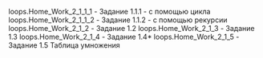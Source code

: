 loops.Home_Work_2_1_1_1 - Задание 1.1.1 - с помощью цикла
loops.Home_Work_2_1_1_2 - Задание 1.1.2 - с помощью рекурсии
loops.Home_Work_2_1_2 - Задание 1.2
loops.Home_Work_2_1_3 - Задание 1.3
loops.Home_Work_2_1_4 - Задание 1.4*
loops.Home_Work_2_1_5 - Задание 1.5 Таблица умножения